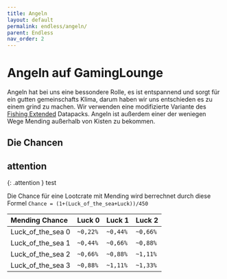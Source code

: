 ```yaml
---
title: Angeln
layout: default
permalink: endless/angeln/
parent: Endless
nav_order: 2
---
```



# Angeln auf GamingLounge

Angeln hat bei uns eine bessondere Rolle, es ist entspannend und sorgt für ein gutten gemeinschafts Klima,
darum haben wir uns entschieden es zu einem grind zu machen.
Wir verwenden eine modifizierte Variante des [Fishing Extended]([https://www.spigotmc.org/resources/griefprevention.1884/](https://www.planetminecraft.com/data-pack/more-items-to-fish-fishing-extended-1-18x/)) Datapacks.
Angeln ist außerdem einer der weniegen Wege Mending außerhalb von Kisten zu bekommen.

## Die Chancen

## attention

{: .attention }
test

Die Chance für eine Lootcrate mit Mending wird berrechnet durch diese Formel
`Chance = (1+(Luck_of_the_sea+Luck))/450`

| Mending Chance | Luck 0 | Luck 1 | Luck 2 |
|:--------------|:------------------|:------|:------|
| Luck_of_the_sea 0 | `~0,22%` | `~0,44%` | `~0,66%` |
| Luck_of_the_sea 1 | `~0,44%` | `~0,66%` | `~0,88%` |
| Luck_of_the_sea 2 | `~0,66%` | `~0,88%` | `~1,11%` |
| Luck_of_the_sea 3 | `~0,88%` | `~1,11%` | `~1,33%` |
